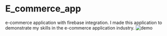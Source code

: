 # E_commerce_app
e-commerce application with firebase integration.
I made this application to demonstrate my skills in the e-commerce application industry.
![demo](https://github.com/DevBehindYou/E_commerce_app/assets/147663456/40bfd9a3-de3e-465e-9226-85e885b7dc66)
